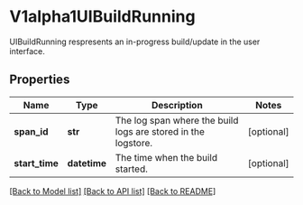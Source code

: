 # V1alpha1UIBuildRunning

UIBuildRunning respresents an in-progress build/update in the user interface.
## Properties
Name | Type | Description | Notes
------------ | ------------- | ------------- | -------------
**span_id** | **str** | The log span where the build logs are stored in the logstore. | [optional] 
**start_time** | **datetime** | The time when the build started. | [optional] 

[[Back to Model list]](../README.md#documentation-for-models) [[Back to API list]](../README.md#documentation-for-api-endpoints) [[Back to README]](../README.md)


